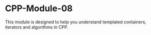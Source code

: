 # CPP-Module-08
This module is designed to help you understand templated containers, iterators and algorithms in CPP.
